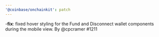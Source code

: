 ```yaml
---
'@coinbase/onchainkit': patch
---
```


-**fix**: fixed hover styling for the Fund and Disconnect wallet components during the mobile view. By @cpcramer #1211
